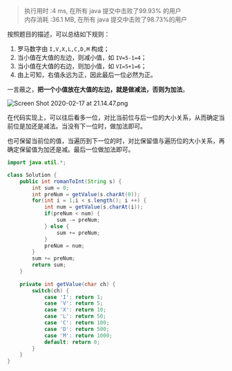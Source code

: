 
> 执行用时 :4 ms, 在所有 java 提交中击败了99.93% 的用户  
> 内存消耗 :36.1 MB, 在所有 java 提交中击败了98.73%的用户  

按照题目的描述，可以总结如下规则：

1. 罗马数字由 `I,V,X,L,C,D,M` 构成；
2. 当小值在大值的左边，则减小值，如 `IV=5-1=4`；
3. 当小值在大值的右边，则加小值，如 `VI=5+1=6`；
4. 由上可知，右值永远为正，因此最后一位必然为正。

一言蔽之，**把一个小值放在大值的左边，就是做减法，否则为加法**。

![Screen Shot 2020-02-17 at 21.14.47.png](https://pic.leetcode-cn.com/9d092fd44be4a809487a326dd6e9adcdddb1b27b6f5ec02ce60651745ff43528-Screen%20Shot%202020-02-17%20at%2021.14.47.png)


在代码实现上，可以往后看多一位，对比当前位与后一位的大小关系，从而确定当前位是加还是减法。当没有下一位时，做加法即可。

也可保留当前位的值，当遍历到下一位的时，对比保留值与遍历位的大小关系，再确定保留值为加还是减。最后一位做加法即可。

```Java []
import java.util.*;

class Solution {
    public int romanToInt(String s) {
        int sum = 0;
        int preNum = getValue(s.charAt(0));
        for(int i = 1;i < s.length(); i ++) {
            int num = getValue(s.charAt(i));
            if(preNum < num) {
                sum -= preNum;
            } else {
                sum += preNum;
            }
            preNum = num;
        }
        sum += preNum;
        return sum;
    }
    
    private int getValue(char ch) {
        switch(ch) {
            case 'I': return 1;
            case 'V': return 5;
            case 'X': return 10;
            case 'L': return 50;
            case 'C': return 100;
            case 'D': return 500;
            case 'M': return 1000;
            default: return 0;
        }
    }
}
```